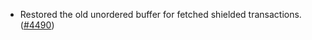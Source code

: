 - Restored the old unordered buffer for fetched shielded transactions.
  ([\#4490](https://github.com/anoma/namada/pull/4490))